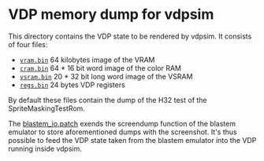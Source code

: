 # VDP memory dump for vdpsim

This directory contains the VDP state to be rendered by vdpsim. It consists
of four files:

  - [```vram.bin```](vram.bin) 64 kilobytes image of the VRAM
  - [```cram.bin```](cram.bin) 64 * 16 bit word image of the color RAM 
  - [```vsram.bin```](vsram.bin) 20 * 32 bit long word image of the VSRAM
  - [```regs.bin```](regs.bin) 24 bytes VDP registers

By default these files contain the dump of the H32 test of the SpriteMaskingTestRom.

The [blastem_io.patch](blastem_io.patch) exends the screendump function of
the blastem emulator to store aforementioned dumps with the screenshot. It's thus
possible to feed the VDP state taken from the blastem emulator into the
VDP running inside vdpsim.
